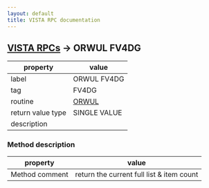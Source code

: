 ```yaml
---
layout: default
title: VISTA RPC documentation
---
```




## [VISTA RPCs](TableOfContent.md) &#8594; ORWUL FV4DG 

 property | value 
--- | --- 
 label | ORWUL FV4DG
 tag | FV4DG
 routine | [ORWUL](http://code.osehra.org/dox/Routine_ORWUL_source.html)
 return value type | SINGLE VALUE
 description | 


### Method description

 property | value 
--- | --- 
 Method comment | return the current full list & item count